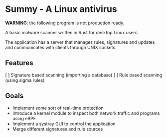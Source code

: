 # Summy - A Linux antivirus
**WARNING**: the following program is not production ready.

A basic malware scanner written in Rust for desktop Linux users.

The application has a server that manages rules, signatures and 
updates and communicates with clients through UNIX sockets.

## Features
[ ] Signature based scanning (importing a database)
[ ] Rule based scanning (using sigma rules)

## Goals
* Implement some sort of real-time protection 
* Introduce a kernel module to inspect both network traffic and programs using eBPF
* Implement a systray GUI to control the application
* Merge different signatures and rule sources





